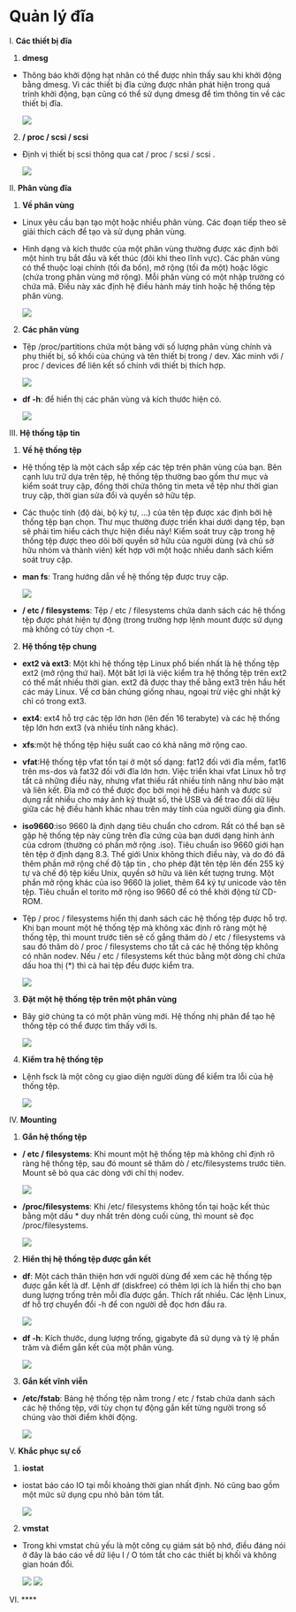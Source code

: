 # Quản lý đĩa

 I. **Các thiết bị đĩa**
  
  1. **dmesg** 
   - Thông báo khởi động hạt nhân có thể được nhìn thấy sau khi khởi động bằng dmesg. Vì các thiết bị đĩa cứng 
được nhân phát hiện trong quá trình khởi động, bạn cũng có thể sử dụng dmesg để tìm thông tin về các 
thiết bị đĩa.
    
     ![](./image/4.png)
   
  2. **/ proc / scsi / scsi** 
   - Định vị thiết bị scsi thông qua cat / proc / scsi / scsi .
    
      ![](./image/5.png)
   
   
 II. **Phân vùng đĩa**
  
   1. **Về phân vùng**
   - Linux yêu cầu bạn tạo một hoặc nhiều phân vùng. Các đoạn tiếp theo sẽ giải thích cách để tạo và sử dụng phân vùng.
   - Hình dạng và kích thước của một phân vùng thường được xác định bởi một hình trụ bắt đầu và kết thúc (đôi khi theo lĩnh vực). Các phân vùng có thể thuộc loại chính (tối đa bốn), mở rộng (tối đa một) hoặc lôgic (chứa trong phân vùng mở rộng). Mỗi phân vùng có một nhập trường có chứa mã. Điều này xác định hệ điều hành máy tính hoặc
hệ thống tệp phân vùng.
   
       ![](./image/6.png)
  
   2. **Các phân vùng**
   - Tệp /proc/partitions chứa một bảng với số lượng phân vùng chính và phụ thiết bị, số khối của chúng và tên thiết bị trong / dev. Xác minh với / proc / devices để liên kết số chính với thiết bị thích hợp.
   
        ![](./image/7.png)
   
   - **df -h**: để hiển thị các phân vùng và kích thước hiện có.
     
        ![](./image/8.png)
     
 III. **Hệ thống tập tin**
  
   1. **Về hệ thống tệp** 
   - Hệ thống tệp là một cách sắp xếp các tệp trên phân vùng của bạn. Bên cạnh lưu trữ dựa trên tệp, hệ thống tệp thường bao gồm thư mục và kiểm soát truy cập, đồng thời chứa thông tin meta về tệp như thời 
gian truy cập, thời gian sửa đổi và quyền sở hữu tệp.
   - Các thuộc tính (độ dài, bộ ký tự, ...) của tên tệp được xác định bởi hệ thống tệp bạn chọn. Thư mục thường được triển khai dưới dạng tệp, bạn sẽ phải tìm hiểu cách thực hiện điều này! Kiểm soát truy cập trong hệ thống tệp được theo dõi bởi quyền sở hữu của người dùng (và chủ sở hữu nhóm và thành 
viên) kết hợp với một hoặc nhiều danh sách kiểm soát truy cập.
   - **man fs**: Trang hướng dẫn về hệ thống tệp được truy cập.
     
       ![](./image/9.png)

   - **/ etc / filesystems**: Tệp / etc / filesystems chứa danh sách các hệ thống tệp được phát hiện tự động (trong trường hợp lệnh mount được sử dụng mà không có tùy chọn -t.
   2. **Hệ thống tệp chung**
   - **ext2 và ext3**: Một khi hệ thống tệp Linux phổ biến nhất là hệ thống tệp ext2 (mở rộng thứ hai). Một bất lợi là việc kiểm tra hệ thống tệp trên ext2 có thể mất nhiều thời gian. ext2 đã được thay thế bằng ext3 trên hầu hết các máy Linux. Về cơ bản chúng giống nhau, ngoại trừ việc 
ghi nhật ký chỉ có trong ext3. 
   - **ext4**: ext4 hỗ trợ các tệp lớn hơn (lên đến 16 terabyte) và các hệ thống tệp lớn hơn ext3 (và nhiều tính năng khác).
   - **xfs**:một hệ thống tệp hiệu suất cao có khả năng mở rộng cao.
   - **vfat**:Hệ thống tệp vfat tồn tại ở một số dạng: fat12 đối với đĩa mềm, fat16 trên ms-dos và fat32 đối với đĩa lớn hơn. Việc triển khai vfat Linux hỗ trợ tất cả những điều này, nhưng vfat thiếu rất nhiều tính năng như bảo mật và liên kết. Đĩa mỡ có thể được đọc bởi mọi hệ điều hành và được sử dụng rất nhiều cho máy ảnh kỹ thuật số, thẻ USB và để trao đổi dữ liệu giữa các hệ điều hành khác nhau trên máy tính của người dùng gia đình.
   - **iso9660**:iso 9660 là định dạng tiêu chuẩn cho cdrom. Rất có thể bạn sẽ gặp hệ thống tệp này cũng trên đĩa cứng của bạn dưới dạng hình ảnh của cdrom (thường có phần mở rộng .iso). Tiêu chuẩn iso 9660 giới hạn tên tệp ở định dạng 8.3. Thế giới Unix không thích điều này, và do đó đã thêm phần mở rộng chế độ tập tin , cho phép đặt tên tệp lên đến 255 ký tự và chế độ tệp kiểu Unix, quyền sở hữu và liên kết tượng trưng. Một phần mở rộng khác của iso 9660 là joliet, thêm 64 ký tự unicode vào tên tệp. Tiêu chuẩn el torito mở rộng iso 9660 để có thể khởi động từ CD-ROM.
   
   - Tệp / proc / filesystems hiển thị danh sách các hệ thống tệp được hỗ trợ. Khi bạn mount một hệ thống tệp mà không xác định rõ ràng một hệ thống tệp, thì mount trước tiên sẽ cố gắng thăm dò / etc / filesystems và sau đó thăm dò / proc / filesystems cho tất cả các hệ thống tệp không có nhãn nodev. Nếu / etc / filesystems kết thúc bằng một dòng chỉ chứa dấu hoa thị (*) thì cả hai tệp đều được kiểm tra.
   
       ![](./image/10.png)
       
  3. **Đặt một hệ thống tệp trên một phân vùng**
   - Bây giờ chúng ta có một phân vùng mới. Hệ thống nhị phân để tạo hệ thống tệp có thể được tìm thấy với ls.
   
       ![](./image/11.png)
   
  4. **Kiểm tra hệ thống tệp**
   - Lệnh fsck là một công cụ giao diện người dùng để kiểm tra lỗi của hệ thống tệp.

       ![](./image/12.png)
  
 IV. **Mounting**
 
  1. **Gắn hệ thống tệp** 
   - **/ etc / filesystems**: Khi mount một hệ thống tệp mà không chỉ định rõ ràng hệ thống tệp, sau đó mount sẽ thăm dò / etc/filesystems trước tiên. Mount sẽ bỏ qua các dòng với chỉ thị nodev.
   
       ![](./image/13.png)
       
   - **/proc/filesystems**: Khi /etc/ filesystems không tồn tại hoặc kết thúc bằng một dấu * duy nhất trên dòng cuối cùng, thì mount sẽ đọc /proc/filesystems.
   
       ![](./image/14.png)
       
  2. **Hiển thị hệ thống tệp được gắn kết**
   - **df**: Một cách thân thiện hơn với người dùng để xem các hệ thống tệp được gắn kết là df. Lệnh df (diskfree) có thêm lợi ích là hiển thị cho bạn dung lượng trống trên mỗi đĩa được gắn. Thích rất nhiều. Các lệnh Linux, df hỗ trợ chuyển đổi -h để con người dễ đọc hơn đầu ra.
      
      ![](./image/15.png)
   
   - **df -h**: Kích thước, dung lượng trống, gigabyte đã sử dụng và tỷ lệ phần trăm và điểm gắn kết của một phân vùng.
   
      ![](./image/16.png)
    
  3. **Gắn kết vĩnh viễn**
   - **/etc/fstab**: Bảng hệ thống tệp nằm trong / etc / fstab chứa danh sách các hệ thống tệp, với tùy chọn tự động gắn kết từng người trong số chúng vào thời điểm khởi động.
   
      ![](./image/17.png)
   
V. **Khắc phục sự cố**
 
  1.  **iostat**
   - iostat báo cáo IO tại mỗi khoảng thời gian nhất định. Nó cũng bao gồm một mức sử dụng cpu nhỏ bản tóm tắt.
   
      ![](./image/18.png)
      
  2. **vmstat**
   - Trong khi vmstat chủ yếu là một công cụ giám sát bộ nhớ, điều đáng nói ở đây là báo cáo về dữ liệu I / O tóm tắt cho các thiết bị khối và không gian hoán đổi.
   
      ![](./image/19.png)
      ![](./image/20.png)
      
VI. ****      
  
      
    
    
   

   
   

   

     
     
        
  
                                                                                                              
  
                                                                                                              
                                                                                                              
                                                                                                              

       
